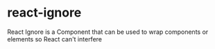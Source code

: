 # react-ignore
React Ignore is a Component that can be used to wrap components or elements so React can't interfere
